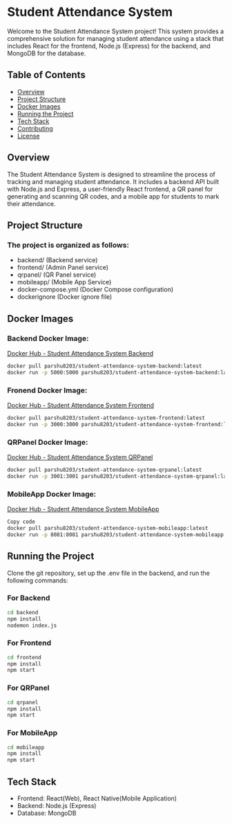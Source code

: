 
# Student Attendance System

Welcome to the Student Attendance System project! This system provides a comprehensive solution for managing student attendance using a stack that includes React for the frontend, Node.js (Express) for the backend, and MongoDB for the database.

## Table of Contents
- [Overview](#overview)
- [Project Structure](#project-structure)
- [Docker Images](#docker-images)
- [Running the Project](#running-the-project)
- [Tech Stack](#tech-stack)
- [Contributing](#contributing)
- [License](#license)

## Overview

The Student Attendance System is designed to streamline the process of tracking and managing student attendance. It includes a backend API built with Node.js and Express, a user-friendly React frontend, a QR panel for generating and scanning QR codes, and a mobile app for students to mark their attendance.

## Project Structure

### The project is organized as follows: 

- backend/  (Backend service)
- frontend/ (Admin Panel service)
- qrpanel/ (QR Panel service)
- mobileapp/ (Mobile App Service)
- docker-compose.yml (Docker Compose configuration)
- dockerignore (Docker ignore file)


## Docker Images

### Backend Docker Image:
[Docker Hub - Student Attendance System Backend](https://hub.docker.com/repository/docker/parshu8203/student-attendance-system-backend)

```bash
docker pull parshu8203/student-attendance-system-backend:latest
docker run -p 5000:5000 parshu8203/student-attendance-system-backend:latest
```
### Fronend Docker Image:
[Docker Hub - Student Attendance System Frontend](https://hub.docker.com/repository/docker/parshu8203/student-attendance-system-frontend)

```bash
docker pull parshu8203/student-attendance-system-frontend:latest
docker run -p 3000:3000 parshu8203/student-attendance-system-frontend:latest
```
### QRPanel Docker Image:
[Docker Hub - Student Attendance System QRPanel](https://hub.docker.com/repository/docker/parshu8203/student-attendance-system-qrpanel)
```bash
docker pull parshu8203/student-attendance-system-qrpanel:latest
docker run -p 3001:3001 parshu8203/student-attendance-system-qrpanel:latest
```
### MobileApp Docker Image:
[Docker Hub - Student Attendance System MobileApp](https://hub.docker.com/repository/docker/parshu8203/student-attendance-system-qrpanel)
```bash
Copy code
docker pull parshu8203/student-attendance-system-mobileapp:latest
docker run -p 8081:8081 parshu8203/student-attendance-system-mobileapp:latest
```
## Running the Project
Clone the git repository, set up the .env file in the backend, and run the following commands:

### For Backend
```bash
cd backend
npm install
nodemon index.js
```
### For Frontend
```bash
cd frontend
npm install
npm start
```
### For QRPanel
```bash
cd qrpanel
npm install
npm start
```
### For MobileApp
```bash
cd mobileapp
npm install
npm start
```

## Tech Stack
- Frontend: React(Web), React Native(Mobile Application)
- Backend: Node.js (Express)
- Database: MongoDB



